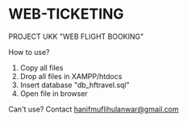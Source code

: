 # WEB-TICKETING
PROJECT UKK "WEB FLIGHT BOOKING"

How to use?
1. Copy all files
2. Drop all files in XAMPP/htdocs
3. Insert database "db_hftravel.sql"
4. Open file in browser

Can't use? Contact hanifmuflihulanwar@gmail.com
